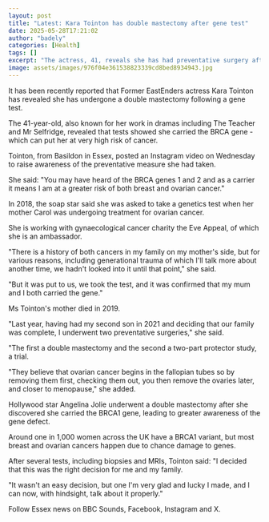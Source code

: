 ```yaml
---
layout: post
title: "Latest: Kara Tointon has double mastectomy after gene test"
date: 2025-05-28T17:21:02
author: "badely"
categories: [Health]
tags: []
excerpt: "The actress, 41, reveals she has had preventative surgery after learning she carries the BRCA gene."
image: assets/images/976f04e361538823339cd8bed8934943.jpg
---
```


It has been recently reported that Former EastEnders actress Kara Tointon has revealed she has undergone a double mastectomy following a gene test.

The 41-year-old, also known for her work in dramas including The Teacher and Mr Selfridge, revealed that tests showed she carried the BRCA gene - which can put her at very high risk of cancer. 

Tointon, from Basildon in Essex, posted an Instagram video on Wednesday to raise awareness of the preventative measure she had taken.

She said: "You may have heard of the BRCA genes 1 and 2 and as a carrier it means I am at a greater risk of both breast and ovarian cancer."

In 2018, the soap star said she was asked to take a genetics test when her mother Carol was undergoing treatment for ovarian cancer. 

She is working with gynaecological cancer charity the Eve Appeal, of which she is an ambassador.

"There is a history of both cancers in my family on my mother's side, but for various reasons, including generational trauma of which I'll talk more about another time, we hadn't looked into it until that point," she said. 

"But it was put to us, we took the test, and it was confirmed that my mum and I both carried the gene." 

Ms Tointon's mother died in 2019.

"Last year, having had my second son in 2021 and deciding that our family was complete, I underwent two preventative surgeries," she said.

"The first a double mastectomy and the second a two-part protector study, a trial.

"They believe that ovarian cancer begins in the fallopian tubes so by removing them first, checking them out, you then remove the ovaries later, and closer to menopause," she added. 

Hollywood star Angelina Jolie underwent a double mastectomy after she discovered she carried the BRCA1 gene, leading to greater awareness of the gene defect.

Around one in 1,000 women across the UK have a BRCA1 variant, but most breast and ovarian cancers happen due to chance damage to genes.

After several tests, including biopsies and MRIs, Tointon said: "I decided that this was the right decision for me and my family.

"It wasn't an easy decision, but one I'm very glad and lucky I made, and I can now, with hindsight, talk about it properly."

Follow Essex news on BBC Sounds, Facebook, Instagram and X.


